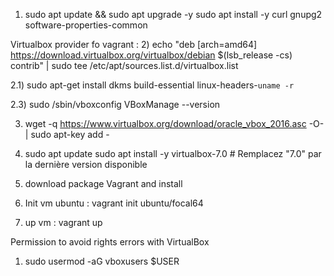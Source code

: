 1) sudo apt update && sudo apt upgrade -y  sudo apt install -y curl gnupg2 software-properties-common

Virtualbox provider fo vagrant : 
2) echo "deb [arch=amd64] https://download.virtualbox.org/virtualbox/debian $(lsb_release -cs) contrib" | sudo tee /etc/apt/sources.list.d/virtualbox.list

2.1) sudo apt-get install dkms build-essential linux-headers-`uname -r`

2.3) sudo /sbin/vboxconfig VBoxManage --version

3) wget -q https://www.virtualbox.org/download/oracle_vbox_2016.asc -O- | sudo apt-key add -

4) sudo apt update
sudo apt install -y virtualbox-7.0  # Remplacez "7.0" par la dernière version disponible

5) download package Vagrant and install

6) Init vm ubuntu : vagrant init ubuntu/focal64
7) up vm : vagrant up



Permission to avoid rights errors with VirtualBox
1) sudo usermod -aG vboxusers $USER